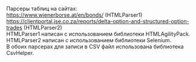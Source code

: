 Парсеры таблиц на сайтах:<br> 
https://www.wienerborse.at/en/bonds/ (HTMLParser1)<br>
https://clientportal.jse.co.za/reports/delta-option-and-structured-option-trades (HTMLParser2)<br>
HTMLParser1 написан с использованием библиотеки HTMLAgilityPack.<br>
HTMLParser2 написан с использованием библиотеки Selenium.<br>
В обоих парсерах для записи в CSV файл использована библиотека CsvHelper.<br>

